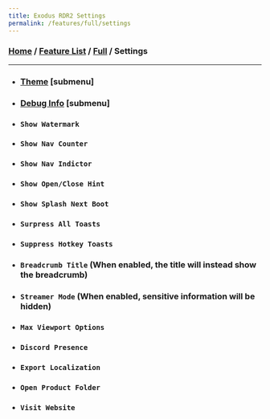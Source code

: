 ```yaml
---
title: Exodus RDR2 Settings
permalink: /features/full/settings
---
```

### [Home](/) / [Feature List](/features) / [Full](/features/full) / Settings
---
- ### [Theme](settings/theme) [submenu]
- ### [Debug Info](settings/debug-info) [submenu]
- ### `Show Watermark`
- ### `Show Nav Counter`
- ### `Show Nav Indictor`
- ### `Show Open/Close Hint`
- ### `Show Splash Next Boot`
- ### `Surpress All Toasts`
- ### `Suppress Hotkey Toasts`
- ### `Breadcrumb Title` (When enabled, the title will instead show the breadcrumb)
- ### `Streamer Mode` (When enabled, sensitive information will be hidden)
- ### `Max Viewport Options`
- ### `Discord Presence`
- ### `Export Localization`
- ### `Open Product Folder`
- ### `Visit Website`
